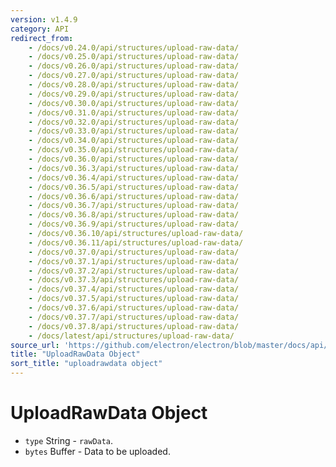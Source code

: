 ```yaml
---
version: v1.4.9
category: API
redirect_from:
    - /docs/v0.24.0/api/structures/upload-raw-data/
    - /docs/v0.25.0/api/structures/upload-raw-data/
    - /docs/v0.26.0/api/structures/upload-raw-data/
    - /docs/v0.27.0/api/structures/upload-raw-data/
    - /docs/v0.28.0/api/structures/upload-raw-data/
    - /docs/v0.29.0/api/structures/upload-raw-data/
    - /docs/v0.30.0/api/structures/upload-raw-data/
    - /docs/v0.31.0/api/structures/upload-raw-data/
    - /docs/v0.32.0/api/structures/upload-raw-data/
    - /docs/v0.33.0/api/structures/upload-raw-data/
    - /docs/v0.34.0/api/structures/upload-raw-data/
    - /docs/v0.35.0/api/structures/upload-raw-data/
    - /docs/v0.36.0/api/structures/upload-raw-data/
    - /docs/v0.36.3/api/structures/upload-raw-data/
    - /docs/v0.36.4/api/structures/upload-raw-data/
    - /docs/v0.36.5/api/structures/upload-raw-data/
    - /docs/v0.36.6/api/structures/upload-raw-data/
    - /docs/v0.36.7/api/structures/upload-raw-data/
    - /docs/v0.36.8/api/structures/upload-raw-data/
    - /docs/v0.36.9/api/structures/upload-raw-data/
    - /docs/v0.36.10/api/structures/upload-raw-data/
    - /docs/v0.36.11/api/structures/upload-raw-data/
    - /docs/v0.37.0/api/structures/upload-raw-data/
    - /docs/v0.37.1/api/structures/upload-raw-data/
    - /docs/v0.37.2/api/structures/upload-raw-data/
    - /docs/v0.37.3/api/structures/upload-raw-data/
    - /docs/v0.37.4/api/structures/upload-raw-data/
    - /docs/v0.37.5/api/structures/upload-raw-data/
    - /docs/v0.37.6/api/structures/upload-raw-data/
    - /docs/v0.37.7/api/structures/upload-raw-data/
    - /docs/v0.37.8/api/structures/upload-raw-data/
    - /docs/latest/api/structures/upload-raw-data/
source_url: 'https://github.com/electron/electron/blob/master/docs/api/structures/upload-raw-data.md'
title: "UploadRawData Object"
sort_title: "uploadrawdata object"
---
```


# UploadRawData Object

* `type` String - `rawData`.
* `bytes` Buffer - Data to be uploaded.
